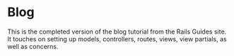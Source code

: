 # Blog

This is the completed version of the blog tutorial from the Rails Guides site. It touches on setting up models, controllers, routes, views, view partials, as well as concerns.